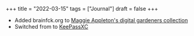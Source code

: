 +++
title = "2022-03-15"
tags = ["Journal"]
draft = false
+++

-   Added brainfck.org to [Maggie Appleton's digital gardeners collection](https://github.com/MaggieAppleton/digital-gardeners/pull/89)
-   Switched from to [KeePassXC](https://twitter.com/victordorneanu/status/1503710254760173577)